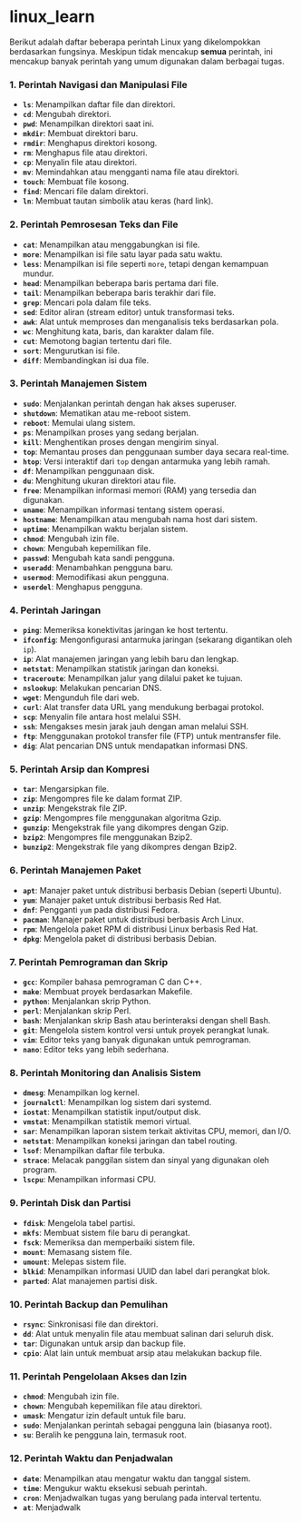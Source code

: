 # linux_learn

Berikut adalah daftar beberapa perintah Linux yang dikelompokkan berdasarkan fungsinya. Meskipun tidak mencakup **semua** perintah, ini mencakup banyak perintah yang umum digunakan dalam berbagai tugas.

### 1. **Perintah Navigasi dan Manipulasi File**
   - **`ls`**: Menampilkan daftar file dan direktori.
   - **`cd`**: Mengubah direktori.
   - **`pwd`**: Menampilkan direktori saat ini.
   - **`mkdir`**: Membuat direktori baru.
   - **`rmdir`**: Menghapus direktori kosong.
   - **`rm`**: Menghapus file atau direktori.
   - **`cp`**: Menyalin file atau direktori.
   - **`mv`**: Memindahkan atau mengganti nama file atau direktori.
   - **`touch`**: Membuat file kosong.
   - **`find`**: Mencari file dalam direktori.
   - **`ln`**: Membuat tautan simbolik atau keras (hard link).

### 2. **Perintah Pemrosesan Teks dan File**
   - **`cat`**: Menampilkan atau menggabungkan isi file.
   - **`more`**: Menampilkan isi file satu layar pada satu waktu.
   - **`less`**: Menampilkan isi file seperti `more`, tetapi dengan kemampuan mundur.
   - **`head`**: Menampilkan beberapa baris pertama dari file.
   - **`tail`**: Menampilkan beberapa baris terakhir dari file.
   - **`grep`**: Mencari pola dalam file teks.
   - **`sed`**: Editor aliran (stream editor) untuk transformasi teks.
   - **`awk`**: Alat untuk memproses dan menganalisis teks berdasarkan pola.
   - **`wc`**: Menghitung kata, baris, dan karakter dalam file.
   - **`cut`**: Memotong bagian tertentu dari file.
   - **`sort`**: Mengurutkan isi file.
   - **`diff`**: Membandingkan isi dua file.

### 3. **Perintah Manajemen Sistem**
   - **`sudo`**: Menjalankan perintah dengan hak akses superuser.
   - **`shutdown`**: Mematikan atau me-reboot sistem.
   - **`reboot`**: Memulai ulang sistem.
   - **`ps`**: Menampilkan proses yang sedang berjalan.
   - **`kill`**: Menghentikan proses dengan mengirim sinyal.
   - **`top`**: Memantau proses dan penggunaan sumber daya secara real-time.
   - **`htop`**: Versi interaktif dari `top` dengan antarmuka yang lebih ramah.
   - **`df`**: Menampilkan penggunaan disk.
   - **`du`**: Menghitung ukuran direktori atau file.
   - **`free`**: Menampilkan informasi memori (RAM) yang tersedia dan digunakan.
   - **`uname`**: Menampilkan informasi tentang sistem operasi.
   - **`hostname`**: Menampilkan atau mengubah nama host dari sistem.
   - **`uptime`**: Menampilkan waktu berjalan sistem.
   - **`chmod`**: Mengubah izin file.
   - **`chown`**: Mengubah kepemilikan file.
   - **`passwd`**: Mengubah kata sandi pengguna.
   - **`useradd`**: Menambahkan pengguna baru.
   - **`usermod`**: Memodifikasi akun pengguna.
   - **`userdel`**: Menghapus pengguna.

### 4. **Perintah Jaringan**
   - **`ping`**: Memeriksa konektivitas jaringan ke host tertentu.
   - **`ifconfig`**: Mengonfigurasi antarmuka jaringan (sekarang digantikan oleh `ip`).
   - **`ip`**: Alat manajemen jaringan yang lebih baru dan lengkap.
   - **`netstat`**: Menampilkan statistik jaringan dan koneksi.
   - **`traceroute`**: Menampilkan jalur yang dilalui paket ke tujuan.
   - **`nslookup`**: Melakukan pencarian DNS.
   - **`wget`**: Mengunduh file dari web.
   - **`curl`**: Alat transfer data URL yang mendukung berbagai protokol.
   - **`scp`**: Menyalin file antara host melalui SSH.
   - **`ssh`**: Mengakses mesin jarak jauh dengan aman melalui SSH.
   - **`ftp`**: Menggunakan protokol transfer file (FTP) untuk mentransfer file.
   - **`dig`**: Alat pencarian DNS untuk mendapatkan informasi DNS.

### 5. **Perintah Arsip dan Kompresi**
   - **`tar`**: Mengarsipkan file.
   - **`zip`**: Mengompres file ke dalam format ZIP.
   - **`unzip`**: Mengekstrak file ZIP.
   - **`gzip`**: Mengompres file menggunakan algoritma Gzip.
   - **`gunzip`**: Mengekstrak file yang dikompres dengan Gzip.
   - **`bzip2`**: Mengompres file menggunakan Bzip2.
   - **`bunzip2`**: Mengekstrak file yang dikompres dengan Bzip2.

### 6. **Perintah Manajemen Paket**
   - **`apt`**: Manajer paket untuk distribusi berbasis Debian (seperti Ubuntu).
   - **`yum`**: Manajer paket untuk distribusi berbasis Red Hat.
   - **`dnf`**: Pengganti `yum` pada distribusi Fedora.
   - **`pacman`**: Manajer paket untuk distribusi berbasis Arch Linux.
   - **`rpm`**: Mengelola paket RPM di distribusi Linux berbasis Red Hat.
   - **`dpkg`**: Mengelola paket di distribusi berbasis Debian.

### 7. **Perintah Pemrograman dan Skrip**
   - **`gcc`**: Kompiler bahasa pemrograman C dan C++.
   - **`make`**: Membuat proyek berdasarkan Makefile.
   - **`python`**: Menjalankan skrip Python.
   - **`perl`**: Menjalankan skrip Perl.
   - **`bash`**: Menjalankan skrip Bash atau berinteraksi dengan shell Bash.
   - **`git`**: Mengelola sistem kontrol versi untuk proyek perangkat lunak.
   - **`vim`**: Editor teks yang banyak digunakan untuk pemrograman.
   - **`nano`**: Editor teks yang lebih sederhana.

### 8. **Perintah Monitoring dan Analisis Sistem**
   - **`dmesg`**: Menampilkan log kernel.
   - **`journalctl`**: Menampilkan log sistem dari systemd.
   - **`iostat`**: Menampilkan statistik input/output disk.
   - **`vmstat`**: Menampilkan statistik memori virtual.
   - **`sar`**: Menampilkan laporan sistem terkait aktivitas CPU, memori, dan I/O.
   - **`netstat`**: Menampilkan koneksi jaringan dan tabel routing.
   - **`lsof`**: Menampilkan daftar file terbuka.
   - **`strace`**: Melacak panggilan sistem dan sinyal yang digunakan oleh program.
   - **`lscpu`**: Menampilkan informasi CPU.

### 9. **Perintah Disk dan Partisi**
   - **`fdisk`**: Mengelola tabel partisi.
   - **`mkfs`**: Membuat sistem file baru di perangkat.
   - **`fsck`**: Memeriksa dan memperbaiki sistem file.
   - **`mount`**: Memasang sistem file.
   - **`umount`**: Melepas sistem file.
   - **`blkid`**: Menampilkan informasi UUID dan label dari perangkat blok.
   - **`parted`**: Alat manajemen partisi disk.

### 10. **Perintah Backup dan Pemulihan**
   - **`rsync`**: Sinkronisasi file dan direktori.
   - **`dd`**: Alat untuk menyalin file atau membuat salinan dari seluruh disk.
   - **`tar`**: Digunakan untuk arsip dan backup file.
   - **`cpio`**: Alat lain untuk membuat arsip atau melakukan backup file.

### 11. **Perintah Pengelolaan Akses dan Izin**
   - **`chmod`**: Mengubah izin file.
   - **`chown`**: Mengubah kepemilikan file atau direktori.
   - **`umask`**: Mengatur izin default untuk file baru.
   - **`sudo`**: Menjalankan perintah sebagai pengguna lain (biasanya root).
   - **`su`**: Beralih ke pengguna lain, termasuk root.

### 12. **Perintah Waktu dan Penjadwalan**
   - **`date`**: Menampilkan atau mengatur waktu dan tanggal sistem.
   - **`time`**: Mengukur waktu eksekusi sebuah perintah.
   - **`cron`**: Menjadwalkan tugas yang berulang pada interval tertentu.
   - **`at`**: Menjadwalk
